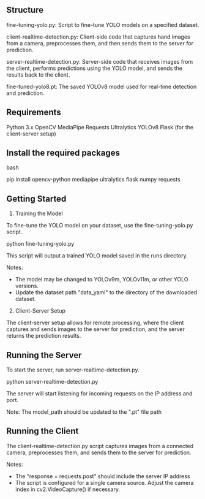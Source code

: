 
## Structure

fine-tuning-yolo.py: Script to fine-tune YOLO models on a specified dataset.

client-realtime-detection.py: Client-side code that captures hand images from a camera, preprocesses them, and then sends them to the server for prediction.

server-realtime-detection.py: Server-side code that receives images from the client, performs predictions using the YOLO model, and sends the results back to the client.

fine-tuned-yolo8.pt: The saved YOLOv8 model used for real-time detection and prediction.


## Requirements

Python 3.x
OpenCV
MediaPipe
Requests
Ultralytics YOLOv8
Flask (for the client-server setup)


## Install the required packages

bash

pip install opencv-python mediapipe ultralytics flask numpy requests


## Getting Started

1. Training the Model

To fine-tune the YOLO model on your dataset, use the fine-tuning-yolo.py script. 

python fine-tuning-yolo.py

This script will output a trained YOLO model saved in the runs directory.

Notes: 
- The model may be changed to YOLOv9m, YOLOv11m, or other YOLO versions.
- Update the dataset path "data_yaml" to the directory of the downloaded dataset.

2. Client-Server Setup

The client-server setup allows for remote processing, where the client captures and sends images to the server for prediction, and the server returns the prediction results.

## Running the Server

To start the server, run server-realtime-detection.py. 

python server-realtime-detection.py

The server will start listening for incoming requests on the IP address and port.

Note: The model_path should be updated to the ".pt" file path


## Running the Client

The client-realtime-detection.py script captures images from a connected camera, preprocesses them, and sends them to the server for prediction.

Notes:
- The "response = requests.post" should include the server IP address
- The script is configured for a single camera source. Adjust the camera index in cv2.VideoCapture() if necessary.
